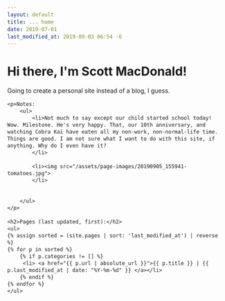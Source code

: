 ```yaml
---
layout: default
title: ... home
date: 2019-07-01
last_modified_at: 2019-09-03 06:54 -6
---
```

<div class="blurb">
	<h1>Hi there, I'm Scott MacDonald!</h1>	
	<p>Going to create a personal site instead of a blog, I guess.</p>	

	<p>Notes:
		<ul>
			<li>Not much to say except our child started school today! Wow. Milestone. He's very happy. That, our 10th anniversary, and watching Cobra Kai have eaten all my non-work, non-normal-life time. Things are good. I am not sure what I want to do with this site, if anything. Why do I even have it? 
			</li>
			
			<li><img src="/assets/page-images/20190905_155941-tomatoes.jpg">
			</li>


		</ul>
	</p>

	<h2>Pages (last updated, first):</h2>
	<ul>
	{% assign sorted = (site.pages | sort: 'last_modified_at') | reverse %}
	{% for p in sorted %}
		{% if p.categories != [] %}
	  	 <li> <a href="{{ p.url | absolute_url }}">{{ p.title }} | {{ p.last_modified_at | date: "%Y-%m-%d" }} </a></li>
		{% endif %}
 	{% endfor %}
	</ul>

</div><!-- /.blurb -->
